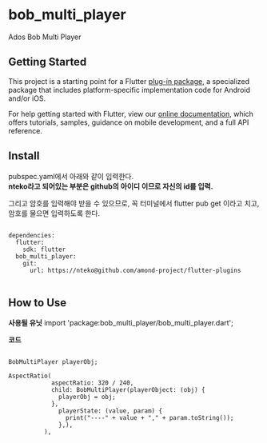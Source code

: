# bob_multi_player

Ados Bob Multi Player

## Getting Started

This project is a starting point for a Flutter
[plug-in package](https://flutter.dev/developing-packages/),
a specialized package that includes platform-specific implementation code for
Android and/or iOS.

For help getting started with Flutter, view our 
[online documentation](https://flutter.dev/docs), which offers tutorials, 
samples, guidance on mobile development, and a full API reference.

## Install
pubspec.yaml에서 아래와 같이 입력한다.   
__nteko라고 되어있는 부분은 github의 아이디 이므로 자신의 id를 입력.__   

그리고 암호를 입력해야 받을 수 있으므로, 꼭 터미널에서 flutter pub get 이라고 치고, 암호를 물으면 입력하도록 한다.   

<pre>
<code>
dependencies:
  flutter:
    sdk: flutter
  bob_multi_player:
    git:
      url: https://nteko@github.com/amond-project/flutter-plugins
</code>
</pre>

## How to Use
__사용될 유닛__
import 'package:bob_multi_player/bob_multi_player.dart';

__코드__
<pre>
<code>
BobMultiPlayer playerObj;

AspectRatio(
            aspectRatio: 320 / 240,
            child: BobMultiPlayer(playerObject: (obj) {
              playerObj = obj;
            },
              playerState: (value, param) {
                print("----" + value + "," + param.toString());
              },),
          ),
</code>
</pre>

